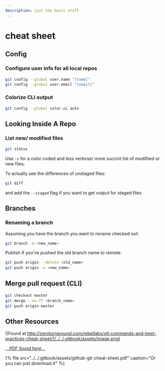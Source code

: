 ```yaml
---
description: just the basic stuff
---
```


# cheat sheet

## Config

### Configure user info for all local repos

```bash
git config --global user.name "[name]"
git config --global user.email "[email]"
```

### Colorize CLI output

```bash
git config --global color.ui auto
```

## Looking Inside A Repo

### List new/ modified files

```bash
git status
```

Use `-s` for a color coded and less verbose/ more succint list of modifiied or new files.

To actually see the differences of unstaged files:

```bash
git diff
```

and add the `--staged` flag if you want to get output for staged files

## Branches

### Renaming a branch

Assuming you have the branch you want to rename checked out:

```bash
git branch -m <new_name>
```

Publish if you've pushed the old branch name to remote:

```bash
git push origin --delete <old_name>
git push origin -u <new_name>
```

## Merge pull request \(CLI\)

```bash
git checkout master
git merge --no-ff <branch_name>
git push origin master
```

## Other Resources

![Found at http://zeroturnaround.com/rebellabs/git-commands-and-best-practices-cheat-sheet/](../../.gitbook/assets/image.png)

\_\_[_PDF found here_](https://github.github.com/training-kit/downloads/github-git-cheat-sheet.pdf)\_\_

{% file src="../../.gitbook/assets/github-git-cheat-sheet.pdf" caption="Or you can just download it" %}

